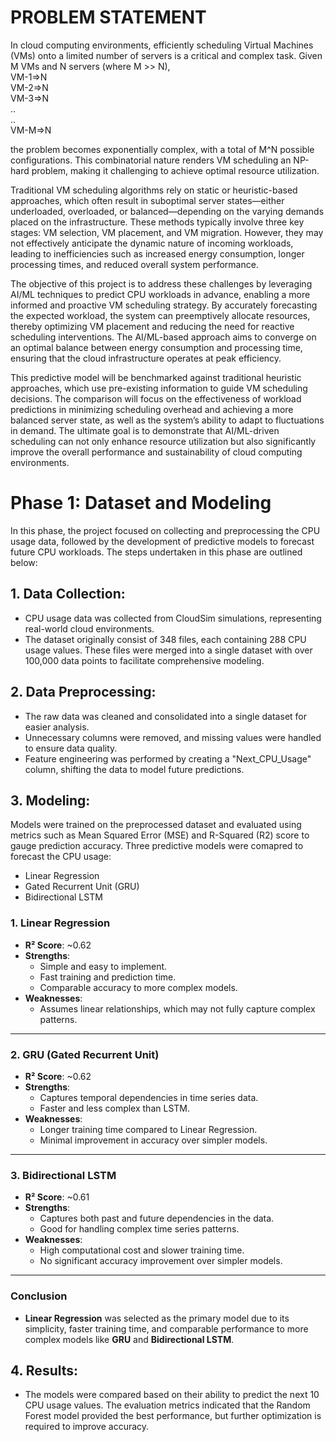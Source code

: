 # PROBLEM STATEMENT

In cloud computing environments, efficiently scheduling Virtual Machines (VMs) onto a limited number of servers is a critical and complex task. Given M VMs and N servers (where M >> N),\
VM-1=>N\
VM-2=>N\
VM-3=>N\
..\
..\
VM-M=>N

the problem becomes exponentially complex, with a total of M^N possible configurations. This combinatorial nature renders VM scheduling an NP-hard problem, making it challenging to achieve optimal resource utilization.

Traditional VM scheduling algorithms rely on static or heuristic-based approaches, which often result in suboptimal server states—either underloaded, overloaded, or balanced—depending on the varying demands placed on the infrastructure. These methods typically involve three key stages: VM selection, VM placement, and VM migration. However, they may not effectively anticipate the dynamic nature of incoming workloads, leading to inefficiencies such as increased energy consumption, longer processing times, and reduced overall system performance.

The objective of this project is to address these challenges by leveraging AI/ML techniques to predict CPU workloads in advance, enabling a more informed and proactive VM scheduling strategy. By accurately forecasting the expected workload, the system can preemptively allocate resources, thereby optimizing VM placement and reducing the need for reactive scheduling interventions. The AI/ML-based approach aims to converge on an optimal balance between energy consumption and processing time, ensuring that the cloud infrastructure operates at peak efficiency.

This predictive model will be benchmarked against traditional heuristic approaches, which use pre-existing information to guide VM scheduling decisions. The comparison will focus on the effectiveness of workload predictions in minimizing scheduling overhead and achieving a more balanced server state, as well as the system’s ability to adapt to fluctuations in demand. The ultimate goal is to demonstrate that AI/ML-driven scheduling can not only enhance resource utilization but also significantly improve the overall performance and sustainability of cloud computing environments.


# Phase 1: Dataset and Modeling

In this phase, the project focused on collecting and preprocessing the CPU usage data, followed by the development of predictive models to forecast future CPU workloads. The steps undertaken in this phase are outlined below:

## **1. Data Collection:**
- CPU usage data was collected from CloudSim simulations, representing real-world cloud environments.
- The dataset originally consist of 348 files, each containing 288 CPU usage values. These files were merged into a single dataset with over 100,000 data points to facilitate comprehensive modeling.

## **2. Data Preprocessing:**
- The raw data was cleaned and consolidated into a single dataset for easier analysis.
- Unnecessary columns were removed, and missing values were handled to ensure data quality.
- Feature engineering was performed by creating a "Next_CPU_Usage" column, shifting the data to model future predictions.

## **3. Modeling:**
Models were trained on the preprocessed dataset and evaluated using metrics such as Mean Squared Error (MSE) and R-Squared (R2) score to gauge prediction accuracy.
Three predictive models were comapred to forecast the CPU usage:
- Linear Regression
- Gated Recurrent Unit (GRU)
- Bidirectional LSTM
  
### 1. **Linear Regression**
- **R² Score**: ~0.62
- **Strengths**:
  - Simple and easy to implement.
  - Fast training and prediction time.
  - Comparable accuracy to more complex models.
- **Weaknesses**:
  - Assumes linear relationships, which may not fully capture complex patterns.

---

### 2. **GRU (Gated Recurrent Unit)**
- **R² Score**: ~0.62
- **Strengths**:
  - Captures temporal dependencies in time series data.
  - Faster and less complex than LSTM.
- **Weaknesses**:
  - Longer training time compared to Linear Regression.
  - Minimal improvement in accuracy over simpler models.

---

### 3. **Bidirectional LSTM**
- **R² Score**: ~0.61
- **Strengths**:
  - Captures both past and future dependencies in the data.
  - Good for handling complex time series patterns.
- **Weaknesses**:
  - High computational cost and slower training time.
  - No significant accuracy improvement over simpler models.

---

### Conclusion
- **Linear Regression** was selected as the primary model due to its simplicity, faster training time, and comparable performance to more complex models like **GRU** and **Bidirectional LSTM**.


## **4. Results:**
- The models were compared based on their ability to predict the next 10 CPU usage values. The evaluation metrics indicated that the Random Forest model provided the best performance, but further optimization is required to improve accuracy.
